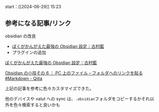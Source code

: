 start：[[2024-06-29]] 15:23

## 参考になる記事/リンク
obsidian の改良

- [ぼくがかんがえた最強の Obsidian 設定｜古村藍](https://note.com/indigo372/n/nae1e72203c5b)
- プラグインの追加

[ぼくがかんがえた最強の Obsidian 設定｜古村藍](https://note.com/indigo372/n/nae1e72203c5b)

[Obsidian の小技その 6 ｜ PC 上のファイル・フォルダへのリンクを貼る #Markdown - Qiita](https://qiita.com/hann-solo/items/992e93a417ef4e2ba536)

上記の記事を参考に色々カスタマイズできた。

他のデバイスや valut への sync は、`.obsidian`フォルダをコピーするかそれ以外を色々検索すると良いかも
